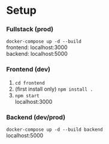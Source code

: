 # Setup

### Fullstack (prod)
`docker-compose up -d --build`<br>
frontend: localhost:3000<br>
backend: localhost:5000<br>

### Frontend (dev)
1. `cd frontend`
2. (first install only) `npm install .`
3. `npm start`<br>
localhost:3000

### Backend (dev/prod)
`docker-compose up -d --build backend`<br>
localhost:5000